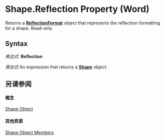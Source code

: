 
# Shape.Reflection Property (Word)

Returns a  **[ReflectionFormat](ee2ea7a1-0671-bbd6-6a94-90f2472d704e.md)** object that represents the reflection formatting for a shape. Read-only.


## Syntax

 _表达式_. **Reflection**

 _表达式_ An expression that returns a **[Shape](604029ce-9b2f-9748-5d4e-b458796fa2f0.md)** object.


## 另请参阅


#### 概念


[Shape Object](604029ce-9b2f-9748-5d4e-b458796fa2f0.md)
#### 其他资源


[Shape Object Members](http://msdn.microsoft.com/library/4aa8e2f4-5629-3922-11e4-df028bd1e1de%28Office.15%29.aspx)